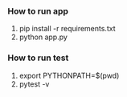 ### How to run app
1. pip install -r requirements.txt
2. python app.py

### How to run test
1. export PYTHONPATH=$(pwd)
2. pytest -v
